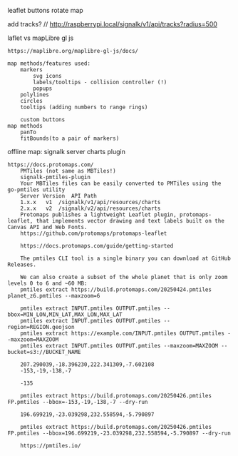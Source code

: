 
leaflet buttons
    rotate map

add tracks?
    // http://raspberrypi.local/signalk/v1/api/tracks?radius=500


laflet vs mapLibre gl js

    https://maplibre.org/maplibre-gl-js/docs/

    map methods/features used:
        markers
            svg icons
            labels/tooltips - collision controller (!)
            popups
        polylines
        circles
        tooltips (adding numbers to range rings)

        custom buttons
    map methods
        panTo
        fitBounds(to a pair of markers)

offline map:
    signalk server charts plugin

    https://docs.protomaps.com/
        PMTiles (not same as MBTiles!)
        signalk-pmtiles-plugin
        Your MBTiles files can be easily converted to PMTiles using the go-pmtiles utility
        Server Version	API	Path
        1.x.x	v1	/signalk/v1/api/resources/charts
        2.x.x	v2	/signalk/v2/api/resources/charts
        Protomaps publishes a lightweight Leaflet plugin, protomaps-leaflet, that implements vector drawing and text labels built on the Canvas API and Web Fonts.
        https://github.com/protomaps/protomaps-leaflet

        https://docs.protomaps.com/guide/getting-started

        The pmtiles CLI tool is a single binary you can download at GitHub Releases.

        We can also create a subset of the whole planet that is only zoom levels 0 to 6 and ~60 MB:
        pmtiles extract https://build.protomaps.com/20250424.pmtiles planet_z6.pmtiles --maxzoom=6

        pmtiles extract INPUT.pmtiles OUTPUT.pmtiles --bbox=MIN_LON,MIN_LAT,MAX_LON,MAX_LAT
        pmtiles extract INPUT.pmtiles OUTPUT.pmtiles --region=REGION.geojson
        pmtiles extract https://example.com/INPUT.pmtiles OUTPUT.pmtiles --maxzoom=MAXZOOM
        pmtiles extract INPUT.pmtiles OUTPUT.pmtiles --maxzoom=MAXZOOM --bucket=s3://BUCKET_NAME

        207.290039,-18.396230,222.341309,-7.602108
        -153,-19,-138,-7

        -135

        pmtiles extract https://build.protomaps.com/20250426.pmtiles FP.pmtiles --bbox=-153,-19,-138,-7 --dry-run

        196.699219,-23.039298,232.558594,-5.790897

        pmtiles extract https://build.protomaps.com/20250426.pmtiles FP.pmtiles --bbox=196.699219,-23.039298,232.558594,-5.790897 --dry-run

        https://pmtiles.io/
